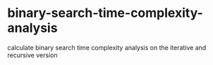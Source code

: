 # binary-search-time-complexity-analysis
calculate binary search time complexity analysis on the iterative and recursive version
